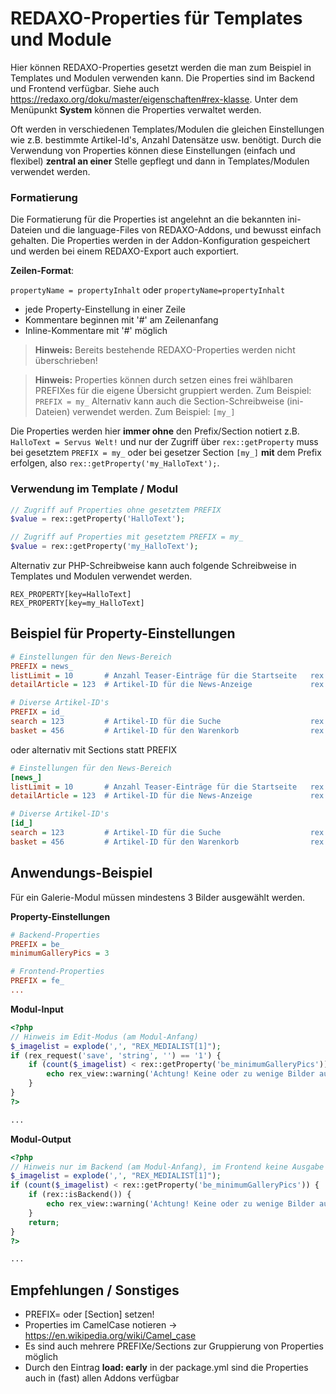 
# REDAXO-Properties für Templates und Module

Hier können REDAXO-Properties gesetzt werden die man zum Beispiel in Templates und Modulen verwenden kann. Die Properties sind im Backend und Frontend verfügbar. Siehe auch https://redaxo.org/doku/master/eigenschaften#rex-klasse.
Unter dem Menüpunkt **System** können die Properties verwaltet werden.

Oft werden in verschiedenen Templates/Modulen die gleichen Einstellungen wie z.B. bestimmte Artikel-Id's, Anzahl Datensätze usw. benötigt. Durch die Verwendung von Properties können diese Einstellungen (einfach und flexibel) **zentral an einer** Stelle gepflegt und dann in Templates/Modulen verwendet werden.

### Formatierung

Die Formatierung für die Properties ist angelehnt an die bekannten ini-Dateien und die language-Files von REDAXO-Addons, und bewusst einfach gehalten.
Die Properties werden in der Addon-Konfiguration gespeichert und werden bei einem REDAXO-Export auch exportiert.

**Zeilen-Format**:

`propertyName = propertyInhalt`
oder
`propertyName=propertyInhalt`

* jede Property-Einstellung in einer Zeile
* Kommentare beginnen mit '#' am Zeilenanfang
* Inline-Kommentare mit '#' möglich

> **Hinweis:**
Bereits bestehende REDAXO-Properties werden nicht überschrieben!

> **Hinweis:**
Properties können durch setzen eines frei wählbaren PREFIXes für die eigene Übersicht gruppiert werden.
Zum Beispiel: `PREFIX = my_`
Alternativ kann auch die Section-Schreibweise (ini-Dateien) verwendet werden.
Zum Beispiel: `[my_]`

Die Properties werden hier **immer ohne** den Prefix/Section notiert z.B. `HalloText = Servus Welt!` und nur der Zugriff über `rex::getProperty` muss bei gesetztem `PREFIX = my_` oder bei gesetzer Section `[my_]` **mit** dem Prefix erfolgen, also `rex::getProperty('my_HalloText');`.

### Verwendung im Template / Modul

```php
// Zugriff auf Properties ohne gesetztem PREFIX
$value = rex::getProperty('HalloText');

// Zugriff auf Properties mit gesetztem PREFIX = my_
$value = rex::getProperty('my_HalloText');
```

Alternativ zur PHP-Schreibweise kann auch folgende Schreibweise in Templates und Modulen verwendet werden.

```
REX_PROPERTY[key=HalloText]
REX_PROPERTY[key=my_HalloText]
```

## Beispiel für Property-Einstellungen

```ini
# Einstellungen für den News-Bereich
PREFIX = news_
listLimit = 10       # Anzahl Teaser-Einträge für die Startseite   rex::getProperty('news_listLimit')
detailArticle = 123  # Artikel-ID für die News-Anzeige             rex::getProperty('news_detailArticle')

# Diverse Artikel-ID's
PREFIX = id_
search = 123         # Artikel-ID für die Suche                    rex::getProperty('id_search')
basket = 456         # Artikel-ID für den Warenkorb                rex::getProperty('id_basket')
```

oder alternativ mit Sections statt PREFIX

```ini
# Einstellungen für den News-Bereich
[news_]
listLimit = 10       # Anzahl Teaser-Einträge für die Startseite   rex::getProperty('news_listLimit')
detailArticle = 123  # Artikel-ID für die News-Anzeige             rex::getProperty('news_detailArticle')

# Diverse Artikel-ID's
[id_]
search = 123         # Artikel-ID für die Suche                    rex::getProperty('id_search')
basket = 456         # Artikel-ID für den Warenkorb                rex::getProperty('id_basket')
```

## Anwendungs-Beispiel

Für ein Galerie-Modul müssen mindestens 3 Bilder ausgewählt werden.

**Property-Einstellungen**

```ini
# Backend-Properties
PREFIX = be_
minimumGalleryPics = 3

# Frontend-Properties
PREFIX = fe_
...
```

**Modul-Input**

```php
<?php
// Hinweis im Edit-Modus (am Modul-Anfang)
$_imagelist = explode(',', "REX_MEDIALIST[1]");
if (rex_request('save', 'string', '') == '1') {
    if (count($_imagelist) < rex::getProperty('be_minimumGalleryPics')) {
        echo rex_view::warning('Achtung! Keine oder zu wenige Bilder ausgewählt (mind. ' . rex::getProperty('be_minimumGalleryPics') . ')! Es erfolgt keine Ausgabe!');
    }
}
?>

...
```

**Modul-Output**

```php
<?php
// Hinweis nur im Backend (am Modul-Anfang), im Frontend keine Ausgabe
$_imagelist = explode(',', "REX_MEDIALIST[1]");
if (count($_imagelist) < rex::getProperty('be_minimumGalleryPics')) {
    if (rex::isBackend()) {
        echo rex_view::warning('Achtung! Keine oder zu wenige Bilder ausgewählt (mind. ' . rex::getProperty('be_minimumGalleryPics') . ')! Es erfolgt keine Ausgabe!');
    }
    return;
}
?>

...
```

## Empfehlungen / Sonstiges

* PREFIX= oder [Section] setzen!
* Properties im CamelCase notieren -> https://en.wikipedia.org/wiki/Camel_case
* Es sind auch mehrere PREFIXe/Sections zur Gruppierung von Properties möglich
* Durch den Eintrag **load: early** in der package.yml sind die Properties auch in (fast) allen Addons verfügbar